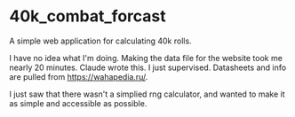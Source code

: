 # 40k_combat_forcast
A simple web application for calculating 40k rolls. 


I have no idea what I'm doing. Making the data file for the website took me nearly 20 minutes. 
Claude wrote this. I just supervised. Datasheets and info are pulled from https://wahapedia.ru/.

I just saw that there wasn't a simplied rng calculator, and wanted to make it as simple and accessible as possible. 
